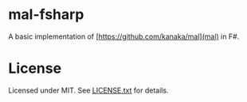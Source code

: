 ﻿# mal-fsharp

A basic implementation of [https://github.com/kanaka/mal](mal) in F#.


# License

Licensed under MIT. See [LICENSE.txt](LICENSE.txt) for details.